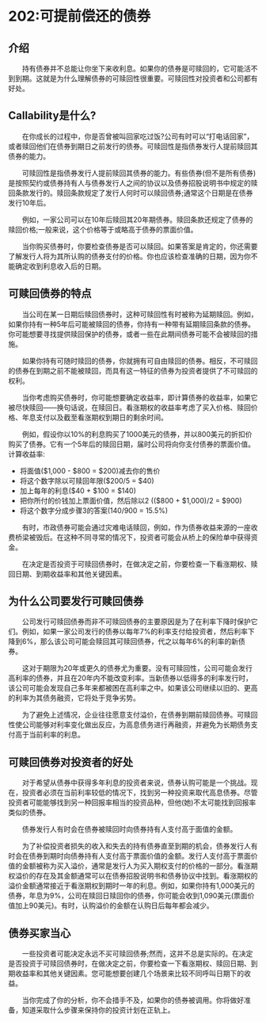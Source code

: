 # 202:可提前偿还的债券
## 介绍

　　持有债券并不总能让你坐下来收利息。如果你的债券是可赎回的，它可能活不到到期。这就是为什么理解债券的可赎回性很重要。可赎回性对投资者和公司都有好处。

## Callability是什么?

　　在你成长的过程中，你是否曾被叫回家吃过饭?公司有时可以“打电话回家”，或者赎回他们在债券到期日之前发行的债券。可赎回性是指债券发行人提前赎回其债券的能力。

　　可赎回性是指债券发行人提前赎回其债券的能力。有些债券(但不是所有债券)是按照契约或债券持有人与债券发行人之间的协议以及债券招股说明书中规定的赎回条款发行的。赎回条款规定了发行人何时可以赎回债券;通常这个日期是在债券发行10年后。

　　例如，一家公司可以在10年后赎回其20年期债券。赎回条款还规定了债券的赎回价格;一般来说，这个价格等于或略高于债券的票面价值。

　　当你购买债券时，你要检查债券是否可以赎回。如果答案是肯定的，你还需要了解发行人将为其所认购的债券支付的价格。你也应该检查准确的日期，因为你不能确定收到利息收入后的日期。

## 可赎回债券的特点

　　当公司在某一日期后赎回债券时，这种可赎回性有时被称为延期赎回。例如，如果你持有一种5年后可能被赎回的债券，你持有一种带有延期赎回条款的债券。你可能想要寻找提供赎回保护的债券，或者一些在此期间债券可能不会被赎回的措施。

　　如果你持有可随时赎回的债券，你就拥有可自由赎回的债券。相反，不可赎回的债券在到期之前不能被赎回，而具有这一特征的债券为投资者提供了不可赎回的权利。

　　当你考虑购买债券时，你可能想要确定收益率，即计算债券的收益率，如果它被尽快赎回——换句话说，在赎回日。看涨期权的收益率考虑了买入价格、赎回价格、年息支付以及截至看涨期权到期日的剩余时间。

　　例如，假设你以10%的利息购买了1000美元的债券，并以800美元的折扣价购买了债券。它有一个5年后的赎回日期，届时公司将向你支付债券的票面价值。计算收益率:

* 将面值($1,000 - $800 = $200)减去你的售价
* 将这个数字除以可赎回年限($200/5 = $40)
* 加上每年的利息($40 + $100 = $140)
* 把你所付的价钱加上票面价值，然后除以2 (($800 + $1,000)/2 = $900)
* 将这个数字分成步骤3的答案($140/$900 = 15.5%)

　　有时，市政债券可能会通过灾难电话赎回，例如，作为债券收益来源的一座收费桥梁被毁后。在这种不同寻常的情况下，投资者可能会从桥上的保险单中获得资金。

　　在决定是否投资于可赎回债券时，在做决定之前，你要检查一下看涨期权、赎回日期、到期收益率和其他关键因素。

## 为什么公司要发行可赎回债券

　　公司发行可赎回债券而非不可赎回债券的主要原因是为了在利率下降时保护它们。例如，如果一家公司发行的债券以每年7%的利率支付给投资者，然后利率下降到6%，那么该公司可能会赎回其可赎回债券，代之以每年6%的利率的新债券。

　　这对于期限为20年或更久的债券尤为重要。没有可赎回性，公司可能会发行高利率的债券，并且在20年内不能改变利率。当新债券以低得多的利率发行时，该公司可能会发现自己多年来都被困在高利率之中。如果该公司继续以旧的、更高的利率为其债务融资，它将处于竞争劣势。

　　为了避免上述情况，企业往往愿意支付溢价，在债券到期前赎回债券。可赎回性使公司能够对利率变化做出反应，为高息债务进行再融资，并避免为长期债务支付高于当前利率的利息。

## 可赎回债券对投资者的好处

　　对于希望从债券中获得多年利息的投资者来说，债券认购可能是一个挑战。现在，投资者必须在当前利率较低的情况下，找到另一种投资来取代高息债券。尽管投资者可能能够找到另一种回报率相当的投资品种，但他(她)不太可能找到回报率类似的债券。

　　债券发行人有时会在债券被赎回时向债券持有人支付高于面值的金额。

　　为了补偿投资者损失的收入和失去的持有债券直至到期的机会，债券发行人有时会在债券到期时向债券持有人支付高于票面价值的金额。发行人支付高于票面价值的金额被称为买入溢价，通常是发行人为买入期权支付的价格的一部分。看涨期权溢价的存在及其金额通常可以在债券招股说明书和债券协议中找到。看涨期权的溢价金额通常接近于看涨期权到期时一年的利息。例如，如果你持有1,000美元的债券，年息为9%，公司在赎回日赎回你的债券，你可能会收到1,090美元(票面价值加上90美元)。有时，认购溢价的金额在认购日后每年都会减少。

## 债券买家当心

　　一些投资者可能决定永远不买可赎回债券;然而，这并不总是实际的。在决定是否投资于可赎回债券时，在做决定之前，你要检查一下看涨期权、赎回日期、到期收益率和其他关键因素。您可能想要创建几个场景来比较不同呼叫日期下的收益。

　　当你完成了你的分析，你不会措手不及，如果你的债券被调用。你将做好准备，知道采取什么步骤来保持你的投资计划在正轨上。
